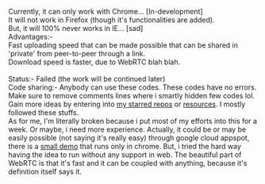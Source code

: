 Currently, it can only work with Chrome... [In-development] <br>
It will not work in Firefox (though it's functionalities are added). <br>
But, it will 100% never works in IE... [sad] <br>
Advantages:- <br>
Fast uploading speed that can be made possible that can be shared in 'private' from peer-to-peer through a link. <br>
Download speed is faster, due to WebRTC blah blah. <br>
<br>
Status:- Failed (the work will be continued later)
<br>
Code sharing:- Anybody can use these codes. These codes have no errors. Make sure to remove comments lines where i smartly hidden few codes lol. Gain more ideas by entering into <a href="https://github.com/stars">my starred repos</a> or <a href="https://github.com/Geek-Research-Lab/MeowJS/wiki/Crazy-Gists">resources</a>. I mostly followed these stuffs.
<br>As for me, I'm literally broken because i put most of my efforts into this for a week. Or maybe, i need more experience. Actually, it could be or may be easily possible (not saying it's really easy) through google cloud appspot, there is a <a href="https://apprtc.appspot.com/">small demo</a> that runs only in chrome. But, i tried the hard way having the idea to run without any support in web. The beautiful part of WebRTC is that it's fast and it can be coupled with anything, because it's definition itself says it.
